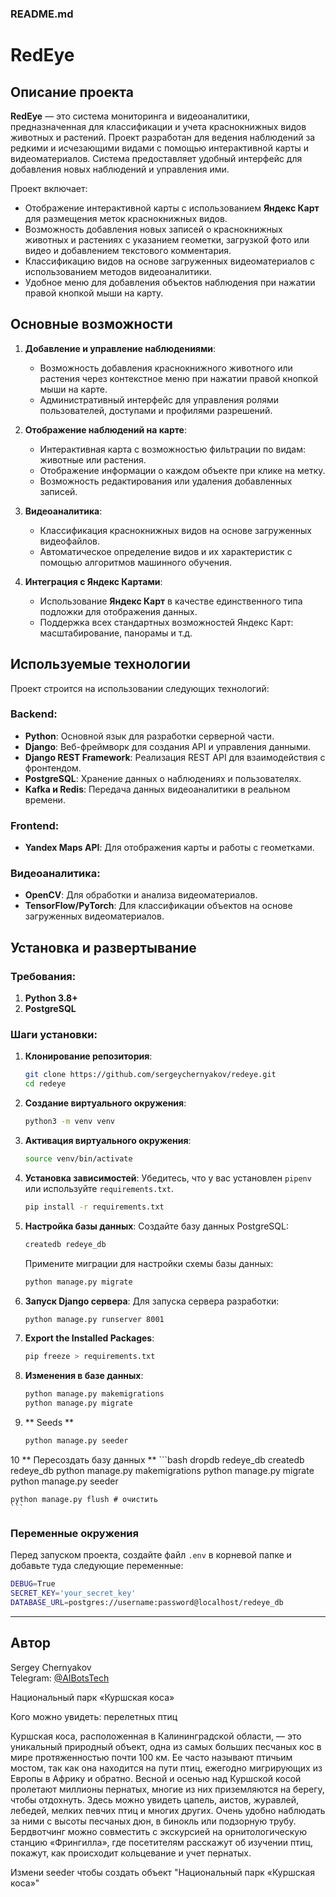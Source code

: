 ### README.md

# RedEye

## Описание проекта

**RedEye** — это система мониторинга и видеоаналитики, предназначенная для классификации и учета краснокнижных видов животных и растений. Проект разработан для ведения наблюдений за редкими и исчезающими видами с помощью интерактивной карты и видеоматериалов. Система предоставляет удобный интерфейс для добавления новых наблюдений и управления ими.

Проект включает:
- Отображение интерактивной карты с использованием **Яндекс Карт** для размещения меток краснокнижных видов.
- Возможность добавления новых записей о краснокнижных животных и растениях с указанием геометки, загрузкой фото или видео и добавлением текстового комментария.
- Классификацию видов на основе загруженных видеоматериалов с использованием методов видеоаналитики.
- Удобное меню для добавления объектов наблюдения при нажатии правой кнопкой мыши на карту.

## Основные возможности

1. **Добавление и управление наблюдениями**:
   - Возможность добавления краснокнижного животного или растения через контекстное меню при нажатии правой кнопкой мыши на карте.
   - Административный интерфейс для управления ролями пользователей, доступами и профилями разрешений.

2. **Отображение наблюдений на карте**:
   - Интерактивная карта с возможностью фильтрации по видам: животные или растения.
   - Отображение информации о каждом объекте при клике на метку.
   - Возможность редактирования или удаления добавленных записей.

3. **Видеоаналитика**:
   - Классификация краснокнижных видов на основе загруженных видеофайлов.
   - Автоматическое определение видов и их характеристик с помощью алгоритмов машинного обучения.

4. **Интеграция с Яндекс Картами**:
   - Использование **Яндекс Карт** в качестве единственного типа подложки для отображения данных.
   - Поддержка всех стандартных возможностей Яндекс Карт: масштабирование, панорамы и т.д.

## Используемые технологии

Проект строится на использовании следующих технологий:

### Backend:
- **Python**: Основной язык для разработки серверной части.
- **Django**: Веб-фреймворк для создания API и управления данными.
- **Django REST Framework**: Реализация REST API для взаимодействия с фронтендом.
- **PostgreSQL**: Хранение данных о наблюдениях и пользователях.
- **Kafka и Redis**: Передача данных видеоаналитики в реальном времени.

### Frontend:
- **Yandex Maps API**: Для отображения карты и работы с геометками.

### Видеоаналитика:
- **OpenCV**: Для обработки и анализа видеоматериалов.
- **TensorFlow/PyTorch**: Для классификации объектов на основе загруженных видеоматериалов.

## Установка и развертывание

### Требования:

1. **Python 3.8+**
2. **PostgreSQL**

### Шаги установки:

1. **Клонирование репозитория**:
   ```bash
   git clone https://github.com/sergeychernyakov/redeye.git
   cd redeye
   ```

2. **Создание виртуального окружения**:
   ```bash
   python3 -m venv venv
   ```

3. **Активация виртуального окружения**:
   ```bash
   source venv/bin/activate
   ```

4. **Установка зависимостей**:
   Убедитесь, что у вас установлен `pipenv` или используйте `requirements.txt`.
   ```bash
   pip install -r requirements.txt
   ```

5. **Настройка базы данных**:
   Создайте базу данных PostgreSQL:
   ```bash
   createdb redeye_db
   ```

   Примените миграции для настройки схемы базы данных:
   ```bash
   python manage.py migrate
   ```

6. **Запуск Django сервера**:
   Для запуска сервера разработки:
   ```bash
   python manage.py runserver 8001
   ```

7. **Export the Installed Packages**:
    ```bash
    pip freeze > requirements.txt
    ```


8. **Изменения в базе данных**:
    ```bash
    python manage.py makemigrations
    python manage.py migrate
   ```
9. ** Seeds **
    ```bash
    python manage.py seeder
    ```
10 ** Пересоздать базу данных **
    ```bash
    dropdb redeye_db 
    createdb redeye_db
    python manage.py makemigrations
    python manage.py migrate
    python manage.py seeder

    python manage.py flush # очистить
    ```

### Переменные окружения

Перед запуском проекта, создайте файл `.env` в корневой папке и добавьте туда следующие переменные:

```bash
DEBUG=True
SECRET_KEY='your_secret_key'
DATABASE_URL=postgres://username:password@localhost/redeye_db
```

---

## Автор

Sergey Chernyakov  
Telegram: [@AIBotsTech](https://t.me/AIBotsTech)




Национальный парк «Куршская коса» 

Кого можно увидеть: перелетных птиц

Куршская коса, расположенная в Калининградской области, — это уникальный природный объект, одна из самых больших песчаных кос в мире протяженностью почти 100 км. Ее часто называют птичьим мостом, так как она находится на пути птиц, ежегодно мигрирующих из Европы в Африку и обратно. Весной и осенью над Куршской косой пролетают миллионы пернатых, многие из них приземляются на берегу, чтобы отдохнуть. Здесь можно увидеть цапель, аистов, журавлей, лебедей, мелких певчих птиц и многих других. Очень удобно наблюдать за ними с высоты песчаных дюн, в бинокль или подзорную трубу. Бердвотчинг можно совместить с экскурсией на орнитологическую станцию «Фрингилла», где посетителям расскажут об изучении птиц, покажут, как происходит кольцевание и учет пернатых.


Измени seeder чтобы создать объект "Национальный парк «Куршская коса»"